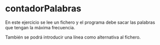 # contadorPalabras
En este ejercicio se lee un fichero y el programa debe sacar las palabras que tengan la máxima frecuencia.

También se podrá introducir una línea como alternativa al fichero.
